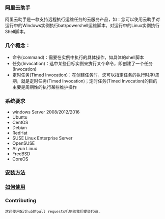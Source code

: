 ### 阿里云助手

阿里云助手是一款支持远程执行运维任务的云服务产品，如：您可以使用云助手对运行中的Windows实例执行bat/powershell运维脚本，对运行中的Linux实例执行Shell脚本。

### 几个概念：

-   命令(command)：需要在实例中执行的具体操作，如具体的shell脚本
-   任务(Invocation)：选中某些目标实例来执行某个命令，即创建了一个任务(Invocation)
-   定时任务(Timed Invocation)：在创建任务时，您可以指定任务的执行时序/周期，就是定时任务(Timed Invocation)；定时任务(Timed Invocation)的目的主要是周期性的执行某些维护操作

### 系统要求

-   windows Server 2008/2012/2016
-   Ubuntu
-   CentOS
-   Debian
-   RedHat
-   SUSE Linux Enterprise Server
-   OpenSUSE
-   Aliyun Linux
-   FreeBSD
-   CoreOS

### [安装方法](https://help.aliyun.com/document_detail/64921.html)



### [如何使用](https://help.aliyun.com/document_detail/64741.html)


### Contributing

    欢迎使用Github的pull requests机制给我们提交代码.  
